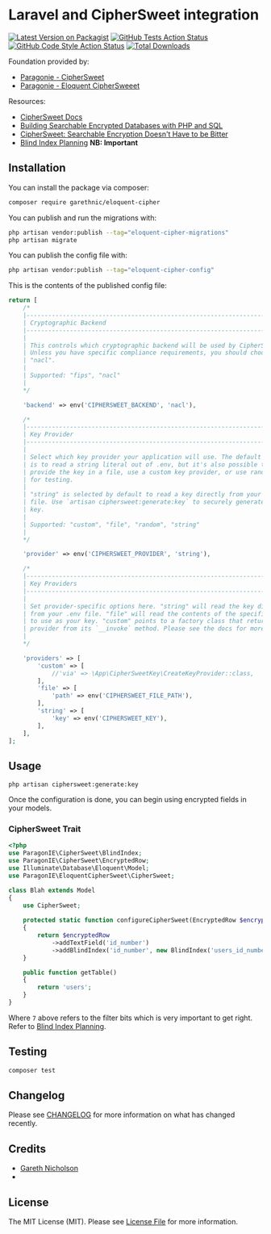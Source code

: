 
# Laravel and CipherSweet integration

[![Latest Version on Packagist](https://img.shields.io/packagist/v/garethnic/eloquent-cipher.svg?style=flat-square)](https://packagist.org/packages/garethnic/eloquent-cipher)
[![GitHub Tests Action Status](https://img.shields.io/github/workflow/status/garethnic/eloquent-cipher/run-tests?label=tests)](https://github.com/garethnic/eloquent-cipher/actions?query=workflow%3Arun-tests+branch%3Amain)
[![GitHub Code Style Action Status](https://img.shields.io/github/workflow/status/garethnic/eloquent-cipher/Check%20&%20fix%20styling?label=code%20style)](https://github.com/garethnic/eloquent-cipher/actions?query=workflow%3A"Check+%26+fix+styling"+branch%3Amain)
[![Total Downloads](https://img.shields.io/packagist/dt/garethnic/eloquent-cipher.svg?style=flat-square)](https://packagist.org/packages/garethnic/eloquent-cipher)

Foundation provided by:
- [Paragonie - CipherSweet](https://github.com/paragonie/ciphersweet)
- [Paragonie - Eloquent CipherSweeet](https://github.com/paragonie/eloquent-ciphersweet)

Resources:
- [CipherSweet Docs](https://ciphersweet.paragonie.com/)
- [Building Searchable Encrypted Databases with PHP and SQL](https://paragonie.com/blog/2017/05/building-searchable-encrypted-databases-with-php-and-sql)
- [CipherSweet: Searchable Encryption Doesn't Have to be Bitter](https://paragonie.com/blog/2019/01/ciphersweet-searchable-encryption-doesn-t-have-be-bitter)
- [Blind Index Planning](https://ciphersweet.paragonie.com/php/blind-index-planning) **NB: Important**

## Installation

You can install the package via composer:

```bash
composer require garethnic/eloquent-cipher
```

You can publish and run the migrations with:

```bash
php artisan vendor:publish --tag="eloquent-cipher-migrations"
php artisan migrate
```

You can publish the config file with:

```bash
php artisan vendor:publish --tag="eloquent-cipher-config"
```

This is the contents of the published config file:

```php
return [
    /*
    |--------------------------------------------------------------------------
    | Cryptographic Backend
    |--------------------------------------------------------------------------
    |
    | This controls which cryptographic backend will be used by CipherSweet.
    | Unless you have specific compliance requirements, you should choose
    | "nacl".
    |
    | Supported: "fips", "nacl"
    |
    */

    'backend' => env('CIPHERSWEET_BACKEND', 'nacl'),

    /*
    |--------------------------------------------------------------------------
    | Key Provider
    |--------------------------------------------------------------------------
    |
    | Select which key provider your application will use. The default option
    | is to read a string literal out of .env, but it's also possible to
    | provide the key in a file, use a custom key provider, or use random keys
    | for testing.
    |
    | "string" is selected by default to read a key directly from your .env
    | file. Use `artisan ciphersweet:generate:key` to securely generate that
    | key.
    |
    | Supported: "custom", "file", "random", "string"
    |
    */

    'provider' => env('CIPHERSWEET_PROVIDER', 'string'),

    /*
    |--------------------------------------------------------------------------
    | Key Providers
    |--------------------------------------------------------------------------
    |
    | Set provider-specific options here. "string" will read the key directly
    | from your .env file. "file" will read the contents of the specified file
    | to use as your key. "custom" points to a factory class that returns a
    | provider from its `__invoke` method. Please see the docs for more details.
    |
    */

    'providers' => [
        'custom' => [
            //'via' => \App\CipherSweetKey\CreateKeyProvider::class,
        ],
        'file' => [
            'path' => env('CIPHERSWEET_FILE_PATH'),
        ],
        'string' => [
            'key' => env('CIPHERSWEET_KEY'),
        ],
    ],
];
```

## Usage

```
php artisan ciphersweet:generate:key
```

Once the configuration is done, you can begin using encrypted fields in your models.

### CipherSweet Trait

```php
<?php
use ParagonIE\CipherSweet\BlindIndex;
use ParagonIE\CipherSweet\EncryptedRow;
use Illuminate\Database\Eloquent\Model;
use ParagonIE\EloquentCipherSweet\CipherSweet;

class Blah extends Model
{
    use CipherSweet;
    
    protected static function configureCipherSweet(EncryptedRow $encryptedRow)
    {
        return $encryptedRow
            ->addTextField('id_number')
            ->addBlindIndex('id_number', new BlindIndex('users_id_number_index_1', [], 7));
    }

    public function getTable()
    {
        return 'users';
    }
}
```

Where `7` above refers to the filter bits which is very important to get right. Refer to [Blind Index Planning](https://ciphersweet.paragonie.com/php/blind-index-planning).  

## Testing

```bash
composer test
```

## Changelog

Please see [CHANGELOG](CHANGELOG.md) for more information on what has changed recently.

## Credits

- [Gareth Nicholson](https://github.com/garethnic)
- 
## License

The MIT License (MIT). Please see [License File](LICENSE.md) for more information.
